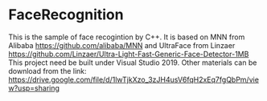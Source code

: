 # FaceRecognition
This is the sample of face recogintion by C++. It is based on MNN from Alibaba https://github.com/alibaba/MNN and UltraFace from Linzaer https://github.com/Linzaer/Ultra-Light-Fast-Generic-Face-Detector-1MB
This project need be built under Visual Studio 2019. Other materials can be download from the link: https://drive.google.com/file/d/1lwTjkXzo_3zJH4usV6fqH2xEq7fgQbPm/view?usp=sharing
